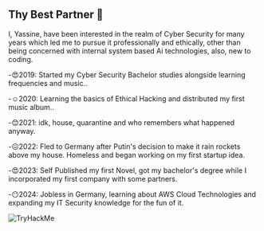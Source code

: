 ## Thy Best Partner 👋

I, Yassine, have been interested in the realm of Cyber Security for many years which led me to pursue it professionally and ethically, other than being concerned with internal system based Ai technologies, also, new to coding.

-😍2019: Started my Cyber Security Bachelor studies alongside learning frequencies and music..

-☺️2020: Learning the basics of Ethical Hacking and distributed my first music album..

-😊2021: idk, house, quarantine and who remembers what happened anyway.

-😖2022: Fled to Germany after Putin's decision to make it rain rockets above my house. Homeless and began working on my first startup idea.

-😍2023: Self Published my first Novel, got my bachelor's degree while I incorporated my first company with some partners.

-😶2024: Jobless in Germany, learning about AWS Cloud Technologies and expanding my IT Security knowledge for the fun of it.

 <img src="https://tryhackme-badges.s3.amazonaws.com/YassinebelMostafa.png" alt="TryHackMe">

<!--
**Yassinebelmostafa/Yassinebelmostafa** is a ✨ _special_ ✨ repository because its `README.md` (this file) appears on your GitHub profile.

Here are some ideas to get you started:

- 🔭 I’m currently working on ...
- 🌱 I’m currently learning ...
- 👯 I’m looking to collaborate on ...
- 🤔 I’m looking for help with ...
- 💬 Ask me about ...
- 📫 How to reach me: ...
- 😄 Pronouns: ...
- ⚡ Fun fact: ...
-->

